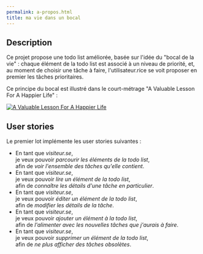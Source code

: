 ```yaml
---
permalink: a-propos.html
title: ma vie dans un bocal
---
```

## Description

Ce projet propose une todo list améliorée, basée sur l'idée du "bocal de la vie" : chaque élément de la todo list est associé à un niveau de priorité, et, au moment de choisir une tâche à faire, l'utilisateur.rice se voit proposer en premier les tâches prioritaires.

Ce principe du bocal est illustré dans le court-métrage "A Valuable Lesson For A Happier Life" :

[![A Valuable Lesson For A Happier Life](https://img.youtube.com/vi/SqGRnlXplx0/0.jpg)](http://www.youtube.com/watch?v=SqGRnlXplx0)

## User stories

Le premier lot implémente les user stories suivantes :

* En tant que _visiteur.se_,  
  je veux pouvoir _parcourir les éléments de la todo list_,  
  afin de _voir l'ensemble des tâches qu'elle contient_.
* En tant que _visiteur.se_,  
  je veux pouvoir _lire un élément de la todo list_,  
  afin de _connaître les détails d'une tâche en particulier_.
* En tant que _visiteur.se_,  
  je veux pouvoir _éditer un élément de la todo list_,  
  afin de _modifier les détails de la tâche_.
* En tant que _visiteur.se_,  
  je veux pouvoir _ajouter un élément à la todo list_,  
  afin de _l'alimenter avec les nouvelles tâches que j'aurais à faire_.
* En tant que _visiteur.se_,  
  je veux pouvoir _supprimer un élément de la todo list_,  
  afin de _ne plus afficher des tâches obsolètes_.


